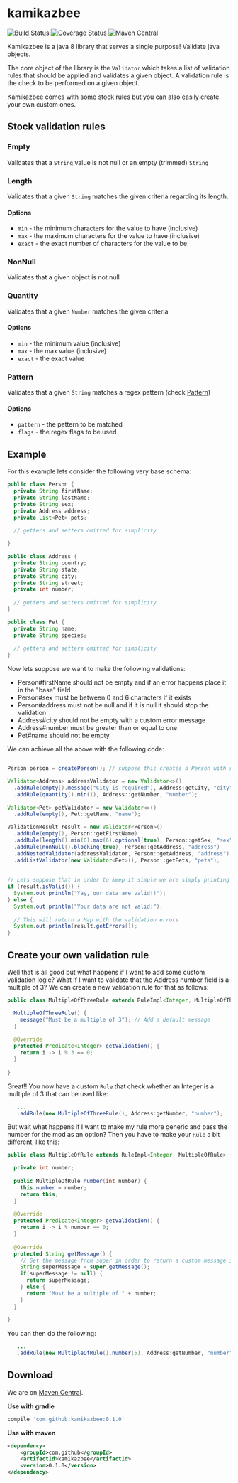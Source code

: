# kamikazbee

[![Build Status](https://travis-ci.org/kamikazbee/kamikazbee.svg?branch=master)](https://travis-ci.org/kamikazbee/kamikazbee) [![Coverage Status](https://coveralls.io/repos/github/kamikazbee/kamikazbee/badge.svg?branch=master)](https://coveralls.io/github/kamikazbee/kamikazbee?branch=master) [![Maven Central](https://maven-badges.herokuapp.com/maven-central/com.github/kamikazbee/badge.svg)](https://maven-badges.herokuapp.com/maven-central/com.github/kamikazbee)

Kamikazbee is a java 8 library that serves a single purpose! Validate java objects.

The core object of the library is the `Validator` which takes a list of validation rules that should be applied
and validates a given object. A validation rule is the check to be performed on a given object.
  
Kamikazbee comes with some stock rules but you can also easily create your own custom ones.

## Stock validation rules

### Empty
Validates that a `String` value is not null or an empty (trimmed) `String`

### Length
Validates that a given `String` matches the given criteria regarding its length.

#### Options
  * `min` - the minimum characters for the value to have (inclusive)
  * `max` - the maximum characters for the value to have (inclusive)
  * `exact` - the exact number of characters for the value to be

### NonNull
Validates that a given object is not null

### Quantity
Validates that a given `Number` matches the given criteria

#### Options
  * `min` - the minimum value (inclusive)
  * `max` - the max value (inclusive)
  * `exact` - the exact value

### Pattern
Validates that a given `String` matches a regex pattern (check [Pattern](https://docs.oracle.com/javase/8/docs/api/java/util/regex/Pattern.html))

#### Options
  * `pattern` - the pattern to be matched
  * `flags` - the regex flags to be used

## Example

For this example lets consider the following very base schema: 

```java
public class Person {
  private String firstName;
  private String lastName;
  private String sex;
  private Address address;
  private List<Pet> pets;
  
  // getters and setters omitted for simplicity

}
```

```java
public class Address {
  private String country;
  private String state;
  private String city;
  private String street;
  private int number;
  
  // getters and setters omitted for simplicity
}
```

```java
public class Pet {
  private String name;
  private String species;
  
  // getters and setters omitted for simplicity
}
```

Now lets suppose we want to make the following validations:

  * Person#firstName should not be empty and if an error happens place it in the "base" field
  * Person#sex must be between 0 and 6 characters if it exists
  * Person#address must not be null and if it is null it should stop the validation
  * Address#city should not be empty with a custom error message
  * Address#number must be greater than or equal to one
  * Pet#name should not be empty
  
We can achieve all the above with the following code:

```java

Person person = createPerson(); // suppose this creates a Person with some data

Validator<Address> addressValidator = new Validator<>()
  .addRule(empty().message("City is required"), Address:getCity, "city")
  .addRule(quantity().min(1), Address::getNumber, "number");
  
Validator<Pet> petValidator = new Validator<>()
  .addRule(empty(), Pet::getName, "name");

ValidationResult result = new Validator<Person>()
  .addRule(empty(), Person::getFirstName)
  .addRule(length().min(0).max(6).optional(true), Person::getSex, "sex")
  .addRule(nonNull().blocking(true), Person::getAddress, "address")
  .addNestedValidator(addressValidator, Person::getAddress, "address")
  .addListValidator(new Validator<Pet>(), Person::getPets, "pets");
  
  
// Lets suppose that in order to keep it simple we are simply printing to console
if (result.isValid()) {
  System.out.println("Yay, our data are valid!!");
} else {
  System.out.println("Your data are not valid:");
  
  // This will return a Map with the validation errors
  System.out.println(result.getErrors());
}

```

## Create your own validation rule
Well that is all good but what happens if I want to add some custom validation logic? What if I want to validate that the Address number field is a multiple of 3?  We can create a new validation rule for that as follows:

```java
public class MultipleOfThreeRule extends RuleImpl<Integer, MultipleOfThreeRule> {

  MultipleOfThreeRule() {
    message("Must be a multiple of 3"); // Add a default message
  }
  
  @Override
  protected Predicate<Integer> getValidation() {
    return i -> i % 3 == 0;
  }
  
}

```

Great!! You now have a custom `Rule` that check whether an Integer is a multiple of 3 that can be used like:

```java
   ...
   .addRule(new MultipleOfThreeRule(), Address:getNumber, "number");
```

But wait what happens if I want to make my rule more generic and pass the number for the mod as an option? Then you have to make your `Rule` a bit different, like this:

```java
public class MultipleOfRule extends RuleImpl<Integer, MultipleOfRule> {

  private int number;
  
  public MultipleOfRule number(int number) {
    this.number = number;
    return this;
  }
  
  @Override
  protected Predicate<Integer> getValidation() {
    return i -> i % number == 0;
  }
  
  @Override
  protected String getMessage() {
    // Get the message from super in order to return a custom message if given instead of the default
    String superMessage = super.getMessage();
    if(superMessage != null) {
      return superMessage;
    } else {
      return "Must be a multiple of " + number;
    }
  }
  
}

```

You can then do the following:

```java
   ...
   .addRule(new MultipleOfRule().number(5), Address:getNumber, "number");
```

## Download

We are on [Maven Central](http://search.maven.org/#artifactdetails%7Ccom.github%7Ckamikazbee%7C0.1.0%7Cjar).

**Use with gradle**
```gradle
compile 'com.github:kamikazbee:0.1.0'
```

**Use with maven**
```xml
<dependency>
    <groupId>com.github</groupId>
    <artifactId>kamikazbee</artifactId>
    <version>0.1.0</version>
</dependency>
```